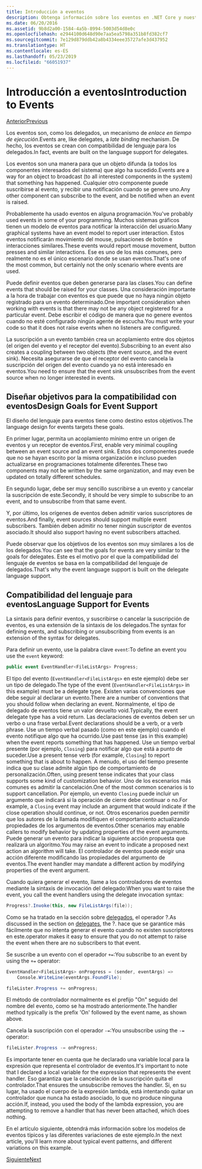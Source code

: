 ```yaml
---
title: Introducción a eventos
description: Obtenga información sobre los eventos en .NET Core y nuestros objetivos de diseño del lenguaje para los eventos en esta introducción.
ms.date: 06/20/2016
ms.assetid: 9b8d2a00-1584-4a5b-8994-5003d54d8e0c
ms.openlocfilehash: e2944100d648d90e7aa5ea5798a351b8fd382cf7
ms.sourcegitcommit: 7e129d879ddb42a8b4334eee35727afe3d437952
ms.translationtype: HT
ms.contentlocale: es-ES
ms.lasthandoff: 05/23/2019
ms.locfileid: "66051937"
---
```

# <a name="introduction-to-events"></a><span data-ttu-id="d06ee-103">Introducción a eventos</span><span class="sxs-lookup"><span data-stu-id="d06ee-103">Introduction to Events</span></span>

[<span data-ttu-id="d06ee-104">Anterior</span><span class="sxs-lookup"><span data-stu-id="d06ee-104">Previous</span></span>](delegates-patterns.md)

<span data-ttu-id="d06ee-105">Los eventos son, como los delegados, un mecanismo de *enlace en tiempo de ejecución*.</span><span class="sxs-lookup"><span data-stu-id="d06ee-105">Events are, like delegates, a *late binding* mechanism.</span></span> <span data-ttu-id="d06ee-106">De hecho, los eventos se crean con compatibilidad de lenguaje para los delegados.</span><span class="sxs-lookup"><span data-stu-id="d06ee-106">In fact, events are built on the language support for delegates.</span></span>

<span data-ttu-id="d06ee-107">Los eventos son una manera para que un objeto difunda (a todos los componentes interesados del sistema) que algo ha sucedido.</span><span class="sxs-lookup"><span data-stu-id="d06ee-107">Events are a way for an object to broadcast (to all interested components in the system) that something has happened.</span></span> <span data-ttu-id="d06ee-108">Cualquier otro componente puede suscribirse al evento, y recibir una notificación cuando se genere uno.</span><span class="sxs-lookup"><span data-stu-id="d06ee-108">Any other component can subscribe to the event, and be notified when an event is raised.</span></span>

<span data-ttu-id="d06ee-109">Probablemente ha usado eventos en alguna programación.</span><span class="sxs-lookup"><span data-stu-id="d06ee-109">You've probably used events in some of your programming.</span></span> <span data-ttu-id="d06ee-110">Muchos sistemas gráficos tienen un modelo de eventos para notificar la interacción del usuario.</span><span class="sxs-lookup"><span data-stu-id="d06ee-110">Many graphical systems have an event model to report user interaction.</span></span> <span data-ttu-id="d06ee-111">Estos eventos notificarán movimiento del mouse, pulsaciones de botón e interacciones similares.</span><span class="sxs-lookup"><span data-stu-id="d06ee-111">These events would report mouse movement, button presses and similar interactions.</span></span> <span data-ttu-id="d06ee-112">Ese es uno de los más comunes, pero realmente no es el único escenario donde se usan eventos.</span><span class="sxs-lookup"><span data-stu-id="d06ee-112">That's one of the most common, but certainly not the only scenario where events are used.</span></span>

<span data-ttu-id="d06ee-113">Puede definir eventos que deben generarse para las clases.</span><span class="sxs-lookup"><span data-stu-id="d06ee-113">You can define events that should be raised for your classes.</span></span> <span data-ttu-id="d06ee-114">Una consideración importante a la hora de trabajar con eventos es que puede que no haya ningún objeto registrado para un evento determinado.</span><span class="sxs-lookup"><span data-stu-id="d06ee-114">One important consideration when working with events is that there may not be any object registered for a particular event.</span></span> <span data-ttu-id="d06ee-115">Debe escribir el código de manera que no genere eventos cuando no esté configurado ningún agente de escucha.</span><span class="sxs-lookup"><span data-stu-id="d06ee-115">You must write your code so that it does not raise events when no listeners are configured.</span></span>

<span data-ttu-id="d06ee-116">La suscripción a un evento también crea un acoplamiento entre dos objetos (el origen del evento y el receptor del evento).</span><span class="sxs-lookup"><span data-stu-id="d06ee-116">Subscribing to an event also creates a coupling between two objects (the event source, and the event sink).</span></span> <span data-ttu-id="d06ee-117">Necesita asegurarse de que el receptor del evento cancela la suscripción del origen del evento cuando ya no está interesado en eventos.</span><span class="sxs-lookup"><span data-stu-id="d06ee-117">You need to ensure that the event sink unsubscribes from the event source when no longer interested in events.</span></span>

## <a name="design-goals-for-event-support"></a><span data-ttu-id="d06ee-118">Diseñar objetivos para la compatibilidad con eventos</span><span class="sxs-lookup"><span data-stu-id="d06ee-118">Design Goals for Event Support</span></span>

<span data-ttu-id="d06ee-119">El diseño del lenguaje para eventos tiene como destino estos objetivos.</span><span class="sxs-lookup"><span data-stu-id="d06ee-119">The language design for events targets these goals.</span></span>

<span data-ttu-id="d06ee-120">En primer lugar, permita un acoplamiento mínimo entre un origen de eventos y un receptor de eventos.</span><span class="sxs-lookup"><span data-stu-id="d06ee-120">First, enable very minimal coupling between an event source and an event sink.</span></span> <span data-ttu-id="d06ee-121">Estos dos componentes puede que no se hayan escrito por la misma organización e incluso pueden actualizarse en programaciones totalmente diferentes.</span><span class="sxs-lookup"><span data-stu-id="d06ee-121">These two components may not be written by the same organization, and may even be updated on totally different schedules.</span></span>

<span data-ttu-id="d06ee-122">En segundo lugar, debe ser muy sencillo suscribirse a un evento y cancelar la suscripción de este.</span><span class="sxs-lookup"><span data-stu-id="d06ee-122">Secondly, it should be very simple to subscribe to an event, and to unsubscribe from that same event.</span></span>

<span data-ttu-id="d06ee-123">Y, por último, los orígenes de eventos deben admitir varios suscriptores de eventos.</span><span class="sxs-lookup"><span data-stu-id="d06ee-123">And finally, event sources should support multiple event subscribers.</span></span> <span data-ttu-id="d06ee-124">También deben admitir no tener ningún suscriptor de eventos asociado.</span><span class="sxs-lookup"><span data-stu-id="d06ee-124">It should also support having no event subscribers attached.</span></span>

<span data-ttu-id="d06ee-125">Puede observar que los objetivos de los eventos son muy similares a los de los delegados.</span><span class="sxs-lookup"><span data-stu-id="d06ee-125">You can see that the goals for events are very similar to the goals for delegates.</span></span>
<span data-ttu-id="d06ee-126">Este es el motivo por el que la compatibilidad del lenguaje de eventos se basa en la compatibilidad del lenguaje de delegados.</span><span class="sxs-lookup"><span data-stu-id="d06ee-126">That's why the event language support is built on the delegate language support.</span></span>

## <a name="language-support-for-events"></a><span data-ttu-id="d06ee-127">Compatibilidad del lenguaje para eventos</span><span class="sxs-lookup"><span data-stu-id="d06ee-127">Language Support for Events</span></span>

<span data-ttu-id="d06ee-128">La sintaxis para definir eventos, y suscribirse o cancelar la suscripción de eventos, es una extensión de la sintaxis de los delegados.</span><span class="sxs-lookup"><span data-stu-id="d06ee-128">The syntax for defining events, and subscribing or unsubscribing from events is an extension of the syntax for delegates.</span></span>

<span data-ttu-id="d06ee-129">Para definir un evento, use la palabra clave `event`:</span><span class="sxs-lookup"><span data-stu-id="d06ee-129">To define an event you use the `event` keyword:</span></span>

```csharp
public event EventHandler<FileListArgs> Progress;
```

<span data-ttu-id="d06ee-130">El tipo del evento (`EventHandler<FileListArgs>` en este ejemplo) debe ser un tipo de delegado.</span><span class="sxs-lookup"><span data-stu-id="d06ee-130">The type of the event (`EventHandler<FileListArgs>` in this example) must be a delegate type.</span></span> <span data-ttu-id="d06ee-131">Existen varias convenciones que debe seguir al declarar un evento.</span><span class="sxs-lookup"><span data-stu-id="d06ee-131">There are a number of conventions that you should follow when declaring an event.</span></span> <span data-ttu-id="d06ee-132">Normalmente, el tipo de delegado de eventos tiene un valor devuelto void.</span><span class="sxs-lookup"><span data-stu-id="d06ee-132">Typically, the event delegate type has a void return.</span></span>
<span data-ttu-id="d06ee-133">Las declaraciones de eventos deben ser un verbo o una frase verbal.</span><span class="sxs-lookup"><span data-stu-id="d06ee-133">Event declarations should be a verb, or a verb phrase.</span></span>
<span data-ttu-id="d06ee-134">Use un tiempo verbal pasado (como en este ejemplo) cuando el evento notifique algo que ha ocurrido.</span><span class="sxs-lookup"><span data-stu-id="d06ee-134">Use past tense (as in this example) when the event reports something that has happened.</span></span> <span data-ttu-id="d06ee-135">Use un tiempo verbal presente (por ejemplo, `Closing`) para notificar algo que está a punto de suceder.</span><span class="sxs-lookup"><span data-stu-id="d06ee-135">Use a present tense verb (for example, `Closing`) to report something that is about to happen.</span></span> <span data-ttu-id="d06ee-136">A menudo, el uso del tiempo presente indica que su clase admite algún tipo de comportamiento de personalización.</span><span class="sxs-lookup"><span data-stu-id="d06ee-136">Often, using present tense indicates that your class supports some kind of customization behavior.</span></span> <span data-ttu-id="d06ee-137">Uno de los escenarios más comunes es admitir la cancelación.</span><span class="sxs-lookup"><span data-stu-id="d06ee-137">One of the most common scenarios is to support cancellation.</span></span> <span data-ttu-id="d06ee-138">Por ejemplo, un evento `Closing` puede incluir un argumento que indicará si la operación de cierre debe continuar o no.</span><span class="sxs-lookup"><span data-stu-id="d06ee-138">For example, a `Closing` event may include an argument that would indicate if the close operation should continue, or not.</span></span>  <span data-ttu-id="d06ee-139">Otros escenarios pueden permitir que los autores de la llamada modifiquen el comportamiento actualizando propiedades de los argumentos de eventos.</span><span class="sxs-lookup"><span data-stu-id="d06ee-139">Other scenarios may enable callers to modify behavior by updating properties of the event arguments.</span></span> <span data-ttu-id="d06ee-140">Puede generar un evento para indicar la siguiente acción propuesta que realizará un algoritmo.</span><span class="sxs-lookup"><span data-stu-id="d06ee-140">You may raise an event to indicate a proposed next action an algorithm will take.</span></span> <span data-ttu-id="d06ee-141">El controlador de eventos puede exigir una acción diferente modificando las propiedades del argumento de eventos.</span><span class="sxs-lookup"><span data-stu-id="d06ee-141">The event handler may mandate a different action by modifying  properties of the event argument.</span></span>

<span data-ttu-id="d06ee-142">Cuando quiera generar el evento, llame a los controladores de eventos mediante la sintaxis de invocación del delegado:</span><span class="sxs-lookup"><span data-stu-id="d06ee-142">When you want to raise the event, you call the event handlers using the delegate invocation syntax:</span></span>

```csharp
Progress?.Invoke(this, new FileListArgs(file));
```

<span data-ttu-id="d06ee-143">Como se ha tratado en la sección sobre [delegados](delegates-patterns.md), el operador ?.</span><span class="sxs-lookup"><span data-stu-id="d06ee-143">As discussed in the section on [delegates](delegates-patterns.md), the ?.</span></span>
<span data-ttu-id="d06ee-144">hace que se garantice más fácilmente que no intenta generar el evento cuando no existen suscriptores en este.</span><span class="sxs-lookup"><span data-stu-id="d06ee-144">operator makes it easy to ensure that you do not attempt to raise the event when there are no subscribers to that event.</span></span>
 
<span data-ttu-id="d06ee-145">Se suscribe a un evento con el operador `+=`:</span><span class="sxs-lookup"><span data-stu-id="d06ee-145">You subscribe to an event by using the `+=` operator:</span></span>

```csharp
EventHandler<FileListArgs> onProgress = (sender, eventArgs) => 
    Console.WriteLine(eventArgs.FoundFile);

fileLister.Progress += onProgress;
```

<span data-ttu-id="d06ee-146">El método de controlador normalmente es el prefijo "On" seguido del nombre del evento, como se ha mostrado anteriormente.</span><span class="sxs-lookup"><span data-stu-id="d06ee-146">The handler method typically is the prefix 'On' followed by the event name, as shown above.</span></span>

<span data-ttu-id="d06ee-147">Cancela la suscripción con el operador `-=`:</span><span class="sxs-lookup"><span data-stu-id="d06ee-147">You unsubscribe using the `-=` operator:</span></span>

```csharp
fileLister.Progress -= onProgress;
```

<span data-ttu-id="d06ee-148">Es importante tener en cuenta que he declarado una variable local para la expresión que representa el controlador de eventos.</span><span class="sxs-lookup"><span data-stu-id="d06ee-148">It's important to note that I declared a local variable for the expression that represents the event handler.</span></span> <span data-ttu-id="d06ee-149">Eso garantiza que la cancelación de la suscripción quita el controlador.</span><span class="sxs-lookup"><span data-stu-id="d06ee-149">That ensures the unsubscribe removes the handler.</span></span>
<span data-ttu-id="d06ee-150">Si, en su lugar, ha usado el cuerpo de la expresión lambda, está intentando quitar un controlador que nunca ha estado asociado, lo que no produce ninguna acción.</span><span class="sxs-lookup"><span data-stu-id="d06ee-150">If, instead, you used the body of the lambda expression, you are attempting to remove a handler that has never been attached, which does nothing.</span></span>

<span data-ttu-id="d06ee-151">En el artículo siguiente, obtendrá más información sobre los modelos de eventos típicos y las diferentes variaciones de este ejemplo.</span><span class="sxs-lookup"><span data-stu-id="d06ee-151">In the next article, you'll learn more about typical event patterns, and different variations on this example.</span></span>

[<span data-ttu-id="d06ee-152">Siguiente</span><span class="sxs-lookup"><span data-stu-id="d06ee-152">Next</span></span>](event-pattern.md)
